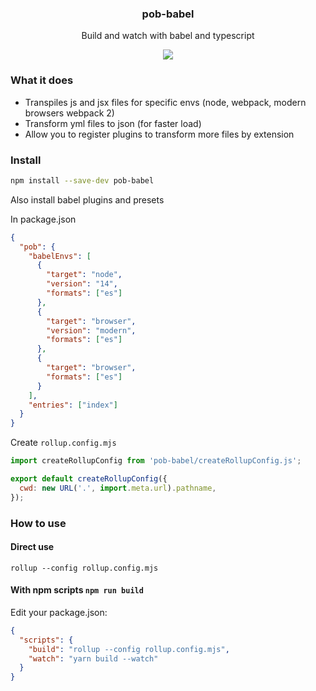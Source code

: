 <h3 align="center">
  pob-babel
</h3>

<p align="center">
  Build and watch with babel and typescript
</p>

<p align="center">
  <a href="https://npmjs.org/package/pob-babel"><img src="https://img.shields.io/npm/v/pob-babel.svg?style=flat-square"></a>
</p>

### What it does

- Transpiles js and jsx files for specific envs (node, webpack, modern browsers webpack 2)
- Transform yml files to json (for faster load)
- Allow you to register plugins to transform more files by extension

### Install

```sh
npm install --save-dev pob-babel
```

Also install babel plugins and presets

In package.json

```json
{
  "pob": {
    "babelEnvs": [
      {
        "target": "node",
        "version": "14",
        "formats": ["es"]
      },
      {
        "target": "browser",
        "version": "modern",
        "formats": ["es"]
      },
      {
        "target": "browser",
        "formats": ["es"]
      }
    ],
    "entries": ["index"]
  }
}
```

Create `rollup.config.mjs`

```js
import createRollupConfig from 'pob-babel/createRollupConfig.js';

export default createRollupConfig({
  cwd: new URL('.', import.meta.url).pathname,
});
```

### How to use

#### Direct use

```
rollup --config rollup.config.mjs
```

#### With npm scripts `npm run build`

Edit your package.json:

```json
{
  "scripts": {
    "build": "rollup --config rollup.config.mjs",
    "watch": "yarn build --watch"
  }
}
```
